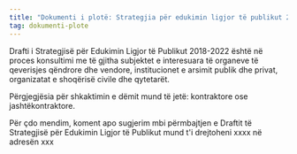 ```yaml
---
title: "Dokumenti i plotë: Strategjia për edukimin ligjor të publikut 2018-2022"
tag: dokumenti-plote
---
```


Drafti i Strategjisë për Edukimin Ligjor të Publikut 2018-2022 është në proces konsultimi me të gjitha subjektet e interesuara të organeve të qeverisjes qëndrore dhe   vendore, institucionet e arsimit publik dhe privat, organizatat e shoqërisë civile dhe qytetarët.

Përgjegjësia për shkaktimin e dëmit mund të jetë: kontraktore ose jashtëkontraktore.


Për çdo mendim, koment apo sugjerim mbi përmbajtjen e Draftit të Strategjisë për Edukimin Ligjor të Publikut mund t'i drejtoheni xxxx në adresën xxx
